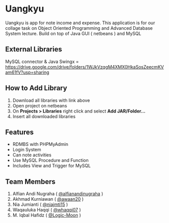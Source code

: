 # Uangkyu
Uangkyu is app for note income and expense. This application is for our collage task on Object Oriented Programming and Advanced Database System lecture. Build on top of Java GUI ( netbeans ) and MySQL 

## External Libraries

MySQL connector & Java Swingx = https://drive.google.com/drive/folders/1WJkVzqgM4XMX0HkaSosZeecmKVam61fV?usp=sharing

## How to Add Library
1. Download all libraries with link above
2. Open project on netbeans
3. On **Projects > Libraries** right click and select **Add JAR/Folder...**
4. Insert all downloaded libraries

## Features
- RDMBS with PHPMyAdmin
- Login System
- Can note activities
- Use MySQL Procedure and Function
- Includes View and Trigger for MySQL

## Team Members
1. Alfian Andi Nugraha ( [@alfianandinugraha](https://github.com/alfianandinugraha) )
2. Akhmad Kurniawan ( [@awaan20](https://github.com/awaan20) )
3. Nia Jumianti ( [@niajmti15](https://github.com/niajmti15) )
4. Waqauluka Haqqi ( [@whaqqi07](https://github.com/whaqqi07) )
5. M. Iqbal Hafidz ( [@Logic-Moon](https://github.com/Logic-Moon) )
